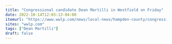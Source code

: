 ```yaml
---
title: "Congressional candidate Dean Martilli in Westfield on Friday"
date: 2022-10-14T12:03:13-04:00
itemurl: "https://www.wwlp.com/news/local-news/hampden-county/congressional-candidate-dean-martilli-in-westfield-on-friday/"
sites: "wwlp.com"
tags: ["Dean Martilli"]
draft: false
---
```



